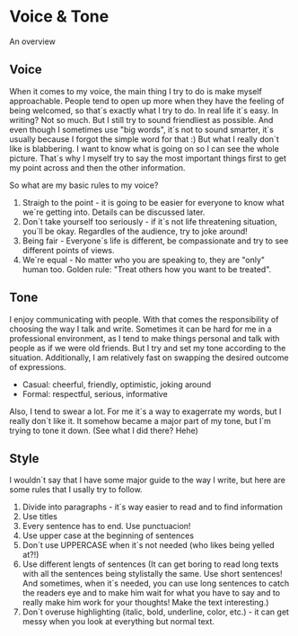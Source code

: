 # Voice & Tone

An overview

## Voice
When it comes to my voice, the main thing I try to do is make myself approachable. People tend to open up more when they have the feeling of being welcomed, so that´s exactly what I try to do. In real life it´s easy. In writing? Not so much. But I still try to sound friendliest as possible. And even though I sometimes use "big words", it´s not to sound smarter, it´s usually because I forgot the simple word for that :) But what I really don´t like is blabbering. I want to know what is going on so I can see the whole picture. That´s why I myself try to say the most important things first to get my point across and then the other information.

So what are my basic rules to my voice?
1. Straigh to the point - it is going to be easier for everyone to know what we´re getting into. Details can be discussed later.
2. Don´t take yourself too seriously - if it´s not life threatening situation, you´ll be okay. Regardles of the audience, try to joke around!
3. Being fair - Everyone´s life is different, be compassionate and try to see different points of views. 
4. We´re equal - No matter who you are speaking to, they are "only" human too. Golden rule: "Treat others how you want to be treated".

## Tone
I enjoy communicating with people. With that comes the responsibility of choosing the way I talk and write. Sometimes it can be hard for me in a professional environment, as I tend to make things personal and talk with people as if we were old friends. But I try and set my tone according to the situation. Additionally, I am relatively fast on swapping the desired outcome of expressions.

- Casual: cheerful, friendly, optimistic, joking around
- Formal: respectful, serious, informative

Also, I tend to swear a lot. For me it´s a way to exagerrate my words, but I really don´t like it. It somehow became a major part of my tone, but I´m trying to tone it down. (See what I did there? Hehe)

## Style
I wouldn´t say that I have some major guide to the way I write, but here are some rules that I usally try to follow. 

1. Divide into paragraphs - it´s way easier to read and to find information
2. Use titles
3. Every sentence has to end. Use punctuacion!
4. Use upper case at the beginning of sentences
5. Don´t use UPPERCASE when it´s not needed (who likes being yelled at?!)
6. Use different lengts of sentences (It can get boring to read long texts with all the sentences being stylistally the same. Use short sentences! And sometimes, when it´s needed, you can use long sentences to catch the readers eye and to make him wait for what you have to say and to really make him work for your thoughts! Make the text interesting.)
7. Don´t overuse highlighting (italic, bold, underline, color, etc.) - it can get messy when you look at everything but normal text.
